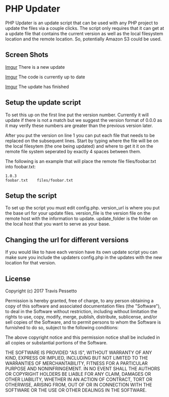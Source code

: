 # PHP Updater

PHP Updater is an update script that can be used with any PHP project to update
the files via a couple clicks.  The script only requires that it can get at a
update file that contains the current version as well as the local filesystem
location and the remote location.  So, potentially Amazon S3 could be used.

## Screen Shots

[Imgur](http://i.imgur.com/kF1GrPp.png)
There is a new update

[Imgur](http://i.imgur.com/bcCyLJc.png)
The code is currently up to date

[Imgur](http://i.imgur.com/BbKhpls.png)
The update has finished

## Setup the update script

To set this up on the first line put the version number.  Currently it will
update if there is not a match but we suggest the version format of 0.0.0 as
it may verify these numbers are greater than the previous version later.

After you put the version on line 1 you can put each file that needs to be
replaced on the subsequent lines.  Start by typing where the file will be
on the local filesytem (the one being updated) and where to get it it on
the remote file system seperated by exactly 4 spaces between them.

The following is an example that will place the remote file files/foobar.txt
into foobar.txt:

```
1.0.3
foobar.txt    files/foobar.txt
```

## Setup the script

To set up the script you must edit config.php.  version_url is where you put the
base url for your update files.  version_file is the version file on the remote
host with the information to update.  update_folder is the folder on the local
host that you want to serve as your base.

## Changing the url for different versions

If you would like to have each version have its own update script you can make
sure you include the updaters config.php in the updates with the new location
for that version.

## License

Copyright (c) 2017 Travis Pessetto

Permission is hereby granted, free of charge, to any person obtaining a copy
of this software and associated documentation files (the "Software"), to deal
in the Software without restriction, including without limitation the rights
to use, copy, modify, merge, publish, distribute, sublicense, and/or sell
copies of the Software, and to permit persons to whom the Software is
furnished to do so, subject to the following conditions:

The above copyright notice and this permission notice shall be included in all
copies or substantial portions of the Software.

THE SOFTWARE IS PROVIDED "AS IS", WITHOUT WARRANTY OF ANY KIND, EXPRESS OR
IMPLIED, INCLUDING BUT NOT LIMITED TO THE WARRANTIES OF MERCHANTABILITY,
FITNESS FOR A PARTICULAR PURPOSE AND NONINFRINGEMENT. IN NO EVENT SHALL THE
AUTHORS OR COPYRIGHT HOLDERS BE LIABLE FOR ANY CLAIM, DAMAGES OR OTHER
LIABILITY, WHETHER IN AN ACTION OF CONTRACT, TORT OR OTHERWISE, ARISING FROM,
OUT OF OR IN CONNECTION WITH THE SOFTWARE OR THE USE OR OTHER DEALINGS IN THE
SOFTWARE.
